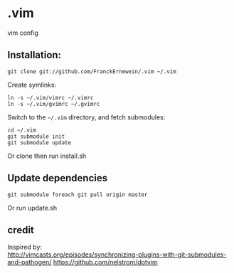 # .vim

vim config

## Installation:

    git clone git://github.com/FranckErnewein/.vim ~/.vim

Create symlinks:

	ln -s ~/.vim/vimrc ~/.vimrc
	ln -s ~/.vim/gvimrc ~/.gvimrc

Switch to the `~/.vim` directory, and fetch submodules:

	cd ~/.vim
	git submodule init
	git submodule update

Or clone then run install.sh

## Update dependencies

	git submodule foreach git pull origin master

Or run update.sh

## credit

Inspired by:  
http://vimcasts.org/episodes/synchronizing-plugins-with-git-submodules-and-pathogen/
https://github.com/nelstrom/dotvim
